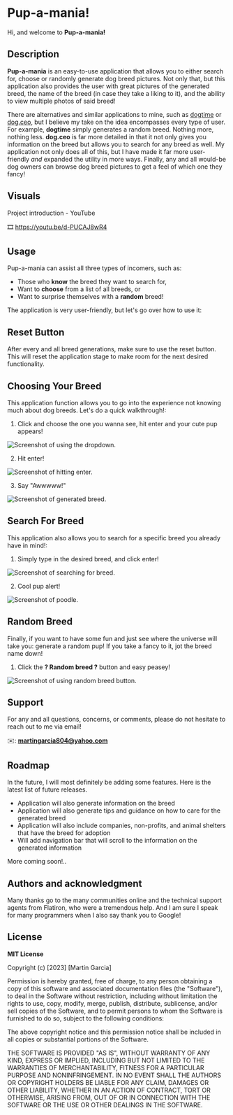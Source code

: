 # Pup-a-mania!

Hi, and welcome to **Pup-a-mania!**

## Description

**Pup-a-mania** is an easy-to-use application that allows you to either search for, choose or randomly generate dog breed pictures. Not only that, but this application also provides the user with great pictures of the generated breed, the name of the breed (in case they take a liking to it), and the ability to view multiple photos of said breed!

There are alternatives and similar applications to mine, such as [dogtime](https://dogtime.com/dog-breeds/) or [dog.ceo](https://dog.ceo/dog-api/), but I believe my take on the idea encompasses every type of user. For example, **dogtime** simply generates a random breed. Nothing more, nothing less. **dog.ceo** is far more detailed in that it not only gives you information on the breed but allows you to search for any breed as well. My application not only does all of this, but I have made it far more user-friendly *and* expanded the utility in more ways. Finally, any and all would-be dog owners can browse dog breed pictures to get a feel of which one they fancy!

## Visuals

Project introduction - YouTube

:film_strip: https://youtu.be/d-PUCAJ8wR4

## Usage

Pup-a-mania can assist all three types of incomers, such as:

+ Those who **know** the breed they want to search for, 
+ Want to **choose** from a list of all breeds, or
+ Want to surprise themselves with a **random** breed!

The application is very user-friendly, but let's go over how to use it:

## Reset Button

After every and all breed generations, make sure to use the reset button. This will reset the application stage to make room for the next desired functionality.

## Choosing Your Breed

This application function allows you to go into the experience not knowing much about dog breeds. Let's do a quick walkthrough!: 

1. Click and choose the one you wanna see, hit enter and your cute pup appears!

![Screenshot of using the dropdown.](https://user-images.githubusercontent.com/116991219/233719710-5399a2ea-1162-4112-80b4-747277916408.png)

2. Hit enter!

![Screenshot of hitting enter.](https://user-images.githubusercontent.com/116991219/233719720-cabd5410-89be-4a43-a1b6-a49cf2071264.png)

3. Say "Awwwww!"

![Screenshot of generated breed.](https://user-images.githubusercontent.com/116991219/233719749-ee6e2509-3220-48f4-a688-00a746e6c6e5.png)

## Search For Breed

This application also allows you to search for a specific breed you already have in mind!:

1. Simply type in the desired breed, and click enter!

![Screenshot of searching for breed.](https://user-images.githubusercontent.com/116991219/233719763-5088ea1b-d2e3-4c14-ab3f-e64e0448223c.png)

2. Cool pup alert!

![Screenshot of poodle.](https://user-images.githubusercontent.com/116991219/233719772-a17a9a8a-80b9-4bca-a22d-9982035fe784.png)

## Random Breed

Finally, if you want to have some fun and just see where the universe will take you: generate a random pup! If you take a fancy to it, jot the breed name down!

1. Click the **? Random breed ?**  button and easy peasey!

![Screenshot of using random breed button.](https://user-images.githubusercontent.com/116991219/233719835-adc773ef-8253-4361-9e9b-ce90dcf79a05.png)

## Support

For any and all questions, concerns, or comments, please do not hesitate to reach out to me via email!

:envelope:: **martingarcia804@yahoo.com**

## Roadmap

In the future, I will most definitely be adding some features. Here is the latest list of future releases.

- Application will also generate information on the breed
- Application will also generate tips and guidance on how to care for the generated breed
- Application will also include companies, non-profits, and animal shelters that have the breed for adoption
- Will add navigation bar that will scroll to the information on the generated information

More coming soon!..

## Authors and acknowledgment

Many thanks go to the many communities online and the technical support agents from Flatiron, who were a tremendous help. And I am sure I speak for many programmers when I also say thank you to Google!

## License

**MIT License**

Copyright (c) [2023] [Martin Garcia]

Permission is hereby granted, free of charge, to any person obtaining a copy
of this software and associated documentation files (the "Software"), to deal
in the Software without restriction, including without limitation the rights
to use, copy, modify, merge, publish, distribute, sublicense, and/or sell
copies of the Software, and to permit persons to whom the Software is
furnished to do so, subject to the following conditions:

The above copyright notice and this permission notice shall be included in all
copies or substantial portions of the Software.

THE SOFTWARE IS PROVIDED "AS IS", WITHOUT WARRANTY OF ANY KIND, EXPRESS OR
IMPLIED, INCLUDING BUT NOT LIMITED TO THE WARRANTIES OF MERCHANTABILITY,
FITNESS FOR A PARTICULAR PURPOSE AND NONINFRINGEMENT. IN NO EVENT SHALL THE
AUTHORS OR COPYRIGHT HOLDERS BE LIABLE FOR ANY CLAIM, DAMAGES OR OTHER
LIABILITY, WHETHER IN AN ACTION OF CONTRACT, TORT OR OTHERWISE, ARISING FROM,
OUT OF OR IN CONNECTION WITH THE SOFTWARE OR THE USE OR OTHER DEALINGS IN THE
SOFTWARE.